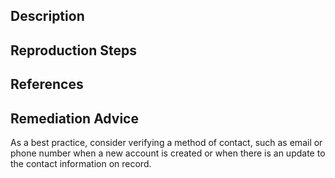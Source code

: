 ## Description


## Reproduction Steps


## References


## Remediation Advice

As a best practice, consider verifying a method of contact, such as email or phone number when a new account is created or when there is an update to the contact information on record.

